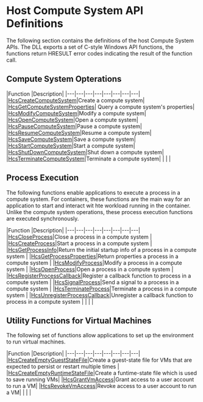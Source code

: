 # Host Compute System API Definitions

The following section contains the definitions of the host Compute System APIs. The DLL exports a set of C-style Windows API functions, the functions return HRESULT error codes indicating the result of the function call.


## Compute System Opterations
|Function   |Description|
|---|---|---|---|---|---|---|---|
|[HcsCreateComputeSystem](reference/HcsCreateComputeSystem.md)|Create a compute system|
|[HcsGetComputeSystemProperties](reference/HcsGetComputeSystemProperties.md)| Query a compute system's properties|
|[HcsModifyComputeSystem](reference/HcsModifyComputeSystem.md)|Modify a compute system|
|[HcsOpenComputeSystem](reference/HcsOpenComputeSystem.md)|Open a compute system|
|[HcsPauseComputeSystem](reference/HcsPauseComputeSystem.md)|Pause a compute system|
|[HcsResumeComputeSystem](reference/HcsResumeComputeSystem.md)|Resume a compute system|
|[HcsSaveComputeSystem](reference/HcsSaveComputeSystem.md)|Save a compute system|
|[HcsStartComputeSystem](reference/HcsStartComputeSystem.md)|Start a compute system|
|[HcsShutDownComputeSystem](reference/HcsShutDownComputeSystem.md)|Shut down a compute system|
|[HcsTerminateComputeSystem](reference/HcsTerminateComputeSystem.md)|Terminate a compute system|
|   |   |

## Process Execution
The following functions enable applications to execute a process in a compute system. For containers, these functions are the main way for an application to start and interact wit hte workload running in the container. Unlike the compute system operations, these process execution functions are executed synchronously. 

|Function   |Description|
|---|---|---|---|---|---|---|---|
|[HcsCloseProcess](reference/HcsCloseProcess.md)|Close a process in a compute system |
|[HcsCreateProcess](reference/HcsCreateProcess.md)|Start a process in a compute system |
|[HcsGetProcessInfo](reference/HcsGetProcessInfo.md)|Return the initial startup info of a process in a compute system |
|[HcsGetProcessProperties](reference/HcsGetProcessProperties.md)|Return properties a process in a compute system |
|[HcsModifyProcess](reference/HcsModifyProcess.md)|Modify a process in a compute system |
|[HcsOpenProcess](reference/HcsOpenProcess.md)|Open a process in a compute system |
|[HcsRegisterProcessCallback](reference/HcsRegisterProcessCallback.md)|Register a callback function to process in a compute system |
|[HcsSignalProcess](reference/HcsSignalProcess.md)|Send a signal to a process in a compute system |
|[HcsTerminateProcess](reference/HcsTerminateProcess.md)|Terminate a process in a compute system |
|[HcsUnregisterProcessCallback](reference/HcsUnregisterProcessCallback.md)|Unregister a callback function to process in a compute system |
|   |   |

## Utility Functions for Virtual Machines
The following set of functions allow applications to set up the environment to run virtual machines.

|Function   |Description|
|---|---|---|---|---|---|---|---|
|[HcsCreateEmptyGuestStateFile](reference/HcsCreateEmptyGuestStateFile.md)|Create a guest-state file for VMs that are expected to persist or restart multiple times |
|[HcsCreateEmptyRuntimeStateFile](reference/HcsCreateEmptyRuntimeStateFile.md)|Create a funtime-state file which is used to save running VMs|
|[HcsGrantVmAccess](reference/HcsGrantVmAccess.md)|Grant access to a user account to run a VM|
|[HcsRevokeVmAccess](reference/HcsrevokeVmAccess.md)|Revoke access to a user account to run a VM|
|   |   |